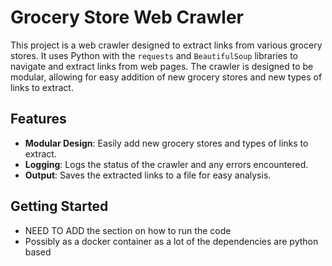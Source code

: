 # Grocery Store Web Crawler

This project is a web crawler designed to extract links from various grocery stores. It uses Python with the `requests` and `BeautifulSoup` libraries to navigate and extract links from web pages. The crawler is designed to be modular, allowing for easy addition of new grocery stores and new types of links to extract.

## Features

- **Modular Design**: Easily add new grocery stores and types of links to extract.
- **Logging**: Logs the status of the crawler and any errors encountered.
- **Output**: Saves the extracted links to a file for easy analysis.

## Getting Started

- NEED TO ADD the section on how to run the code
- Possibly as a docker container as a lot of the dependencies are python based
